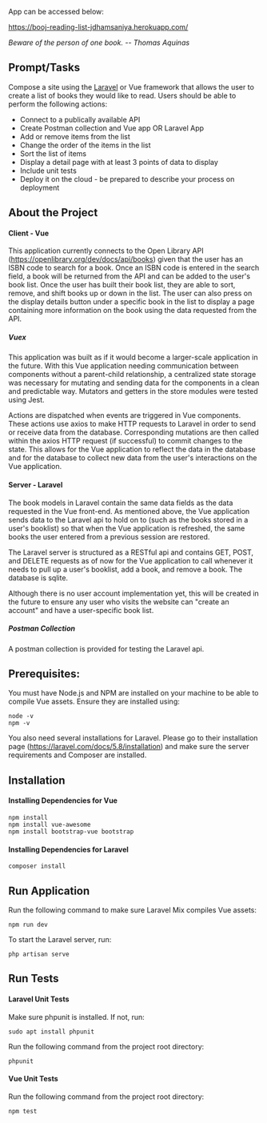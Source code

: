 App can be accessed below:

https://booj-reading-list-jdhamsaniya.herokuapp.com/

*Beware of the person of one book. -- Thomas Aquinas*
## Prompt/Tasks
Compose a site using the [Laravel](https://laravel.com/) or Vue framework that allows the user to create a list of books they would like to read. Users should be able to perform the following actions:
* Connect to a publically available API
* Create Postman collection and Vue app OR Laravel App 
* Add or remove items from the list
* Change the order of the items in the list
* Sort the list of items
* Display a detail page with at least 3 points of data to display
* Include unit tests
* Deploy it on the cloud - be prepared to describe your process on deployment

## About the Project
#### Client - Vue
This application currently connects to the Open Library API (https://openlibrary.org/dev/docs/api/books) given that the user has an ISBN code to search for a book. Once an ISBN code is entered in the search field, a book will be returned from the API and can be added to the user's book list. Once the user has built their book list, they are able to sort, remove, and shift books up or down in the list. The user can also press on the display details button under a specific book in the list to display a page containing more information on the book using the data requested from the API. 

##### Vuex
This application was built as if it would become a larger-scale application in the future. With this Vue application needing communication between components without a parent-child relationship, a centralized state storage was necessary for mutating and sending data for the components in a clean and predictable way. Mutators and getters in the store modules were tested using Jest.

Actions are dispatched when events are triggered in Vue components. These actions use axios to make HTTP requests to Laravel in order to send or receive data from the database. Corresponding mutations are then called within the axios HTTP request (if successful) to commit changes to the state. This allows for the Vue application to reflect the data in the database and for the database to collect new data from the user's interactions on the Vue application.

#### Server - Laravel
The book models in Laravel contain the same data fields as the data requested in the Vue front-end. As mentioned above, the Vue application sends data to the Laravel api to hold on to (such as the books stored in a user's booklist) so that when the Vue application is refreshed, the same books the user entered from a previous session are restored. 

The Laravel server is structured as a RESTful api and contains GET, POST, and DELETE requests as of now for the Vue application to call whenever it needs to pull up a user's booklist, add a book, and remove a book. The database is sqlite.

Although there is no user account implementation yet, this will be created in the future to ensure any user who visits the website can "create an account" and have a user-specific book list.

##### Postman Collection
A postman collection is provided for testing the Laravel api.

## Prerequisites:
You must have Node.js and NPM are installed on your machine to be able to compile Vue assets. Ensure they are installed using:
```
node -v
npm -v
```
You also need several installations for Laravel. Please go to their installation page (https://laravel.com/docs/5.8/installation) and make sure the server requirements and Composer are installed.

## Installation
#### Installing Dependencies for Vue
```
npm install
npm install vue-awesome
npm install bootstrap-vue bootstrap
```
#### Installing Dependencies for Laravel
```
composer install
```

## Run Application
Run the following command to make sure Laravel Mix compiles Vue assets:
```
npm run dev
```
To start the Laravel server, run: 
```
php artisan serve
```
## Run Tests
#### Laravel Unit Tests
Make sure phpunit is installed. If not, run:
```
sudo apt install phpunit
```
Run the following command from the project root directory:
```
phpunit
```

#### Vue Unit Tests
Run the following command from the project root directory:
```
npm test
```
